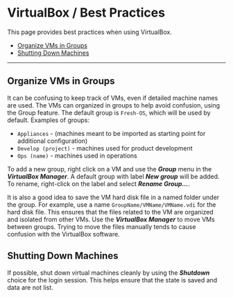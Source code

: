 # VirtualBox / Best Practices #

This page provides best practices when using VirtualBox.

* [Organize VMs in Groups](#organize-vMs-in-groups)
* [Shutting Down Machines](#shutting-down-machines)

---------------------

## Organize VMs in Groups ##

It can be confusing to keep track of VMs, even if detailed machine names are used.
The VMs can organized in groups to help avoid confusion, using the Group feature.
The default group is `Fresh-OS`, which will be used by default.
Examples of groups:

* `Appliances` - (machines meant to be imported as starting point for additional configuration)
* `Develop (project)` - machines used for product development
* `Ops (name)` - machines used in operations

To add a new group, right click on a VM and use the ***Group*** menu in the ***VirtualBox Manager***.
A default group with label ***New group*** will be added.
To rename, right-click on the label and select ***Rename Group...***.

It is also a good idea to save the VM hard disk file in a named folder under the group.
For example, use a name `GroupName/VMName/VMName.vdi` for the hard disk file.
This ensures that the files related to the VM are organized and isolated from other VMs.
Use the ***VirtualBox Manager*** to move VMs between groups.
Trying to move the files manually tends to cause confusion with the VirtualBox software.

## Shutting Down Machines ##

If possible, shut down virtual machines cleanly by using the ***Shutdown*** choice for the login session.
This helps ensure that the state is saved and data are not list.

